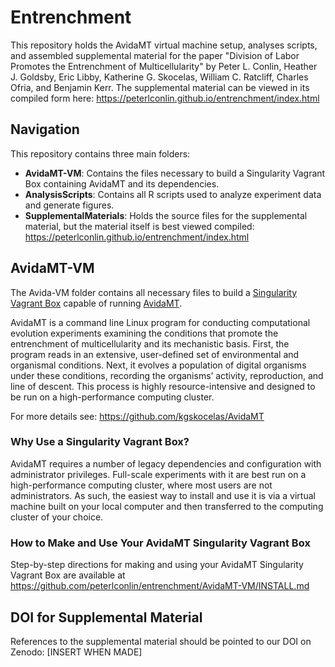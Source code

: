 # Entrenchment

This repository holds the AvidaMT virtual machine setup, analyses scripts, and assembled supplemental material for the paper "Division of Labor Promotes the Entrenchment of Multicellularity" by Peter L. Conlin, Heather J. Goldsby, Eric Libby, Katherine G. Skocelas, William C. Ratcliff, Charles Ofria, and Benjamin Kerr.
The supplemental material can be viewed in its compiled form here: https://peterlconlin.github.io/entrenchment/index.html


## Navigation

This repository contains three main folders:

- **AvidaMT-VM**: Contains the files necessary to build a Singularity Vagrant Box containing AvidaMT and its dependencies.
- **AnalysisScripts**: Contains all R scripts used to analyze experiment data and generate figures.
- **SupplementalMaterials**: Holds the source files for the supplemental material, but the material itself is best viewed compiled: https://peterlconlin.github.io/entrenchment/index.html


## AvidaMT-VM

The Avida-VM folder contains all necessary files to build a [Singularity](https://sylabs.io/) [Vagrant Box](https://developer.hashicorp.com/vagrant/docs/boxes) capable of running [AvidaMT](https://github.com/kgskocelas/AvidaMT).

AvidaMT is a command line Linux program for conducting computational evolution experiments examining the conditions that promote the entrenchment of multicellularity and its mechanistic basis. First, the program reads in an extensive, user-defined set of environmental and organismal conditions. Next, it evolves a population of digital organisms under these conditions, recording the organisms’ activity, reproduction, and line of descent. This process is highly resource-intensive and designed to be run on a high-performance computing cluster.

For more details see: https://github.com/kgskocelas/AvidaMT


### Why Use a Singularity Vagrant Box?

AvidaMT requires a number of legacy dependencies and configuration with administrator privileges. Full-scale experiments with it are best run on a high-performance computing cluster, where most users are not administrators. As such, the easiest way to install and use it is via a virtual machine built on your local computer and then transferred to the computing cluster of your choice. 


### How to Make and Use Your AvidaMT Singularity Vagrant Box

Step-by-step directions for making and using your AvidaMT Singularity Vagrant Box are available at https://github.com/peterlconlin/entrenchment/AvidaMT-VM/INSTALL.md


## DOI for Supplemental Material

References to the supplemental material should be pointed to our DOI on Zenodo: [INSERT WHEN MADE]
